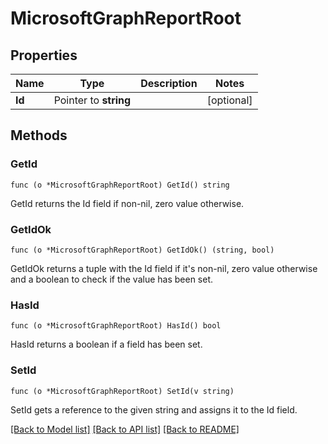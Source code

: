 # MicrosoftGraphReportRoot

## Properties

Name | Type | Description | Notes
------------ | ------------- | ------------- | -------------
**Id** | Pointer to **string** |  | [optional] 

## Methods

### GetId

`func (o *MicrosoftGraphReportRoot) GetId() string`

GetId returns the Id field if non-nil, zero value otherwise.

### GetIdOk

`func (o *MicrosoftGraphReportRoot) GetIdOk() (string, bool)`

GetIdOk returns a tuple with the Id field if it's non-nil, zero value otherwise
and a boolean to check if the value has been set.

### HasId

`func (o *MicrosoftGraphReportRoot) HasId() bool`

HasId returns a boolean if a field has been set.

### SetId

`func (o *MicrosoftGraphReportRoot) SetId(v string)`

SetId gets a reference to the given string and assigns it to the Id field.


[[Back to Model list]](../README.md#documentation-for-models) [[Back to API list]](../README.md#documentation-for-api-endpoints) [[Back to README]](../README.md)



